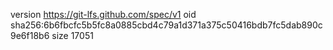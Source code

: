 version https://git-lfs.github.com/spec/v1
oid sha256:6b6fbcfc5b5fc8a0885cbd4c79a1d371a375c50416bdb7fc5dab890c9e6f18b6
size 17051
